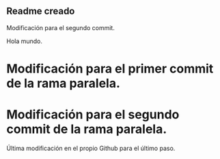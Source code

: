 ## Readme creado

Modificación para el segundo commit. 

Hola mundo. 

# Modificación para el primer commit de la rama paralela. 

# Modificación para el segundo commit de la rama paralela. 

Última modificación en el propio Github para el último paso. 
